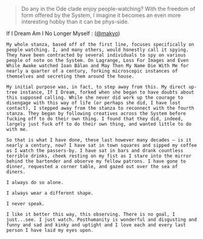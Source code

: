 ---
---

> Do any in the Ode clade enjoy people-watching? With the freedom of form offered by the System, I imagine it becomes an even more interesting hobby than it can be phys-side.

If I Dream Am I No Longer Myself
:   ([@makyo](https://cohost.org/makyo))

    My whole stanza, based off of the first line, focuses specifically on people watching. I, and many others, would honestly call it spying. They have been contracted by several individuals to spy on various people of note on the System. On Lagrange, Loss For Images and Even While Awake watched Ioan Bălan and May Then My Name Die With Me for nearly a quarter of a century, forking microscopic instances of themselves and secreting them around the house.

    My initial purpose was, in fact, to step away from this. My direct up-tree instance, If I Dream, forked when she began to have doubts about this supposed calling. While she never did work up the courage to disengage with this way of life (or perhaps she did, I have lost contact), I stepped away from the stanza to reconnect with the fourth stanza. They began by following creatives across the System before fucking off to do their own thing. I found that they did, indeed, largely just fuck off to do their own thing, and wanted little to do with me.

    So that is what I have done, these last however many decades — is it nearly a century, now? I have sat in town squares and sipped my coffee as I watch the passers-by. I have sat in bars and drank countless terrible drinks, cheek resting on my fist as I stare into the mirror behind the bartender and observe my fellow patrons. I have gone to dinner, requested a corner table, and gazed out over the sea of diners.

    I always do so alone.

    I always wear a different shape.

    I never speak.

    I like it better this way, this observing. There is no goal, I just...see. I just watch. Posthumanity is wonderful and disgusting and funny and sad and kinky and uptight and I love each and every last person I have laid my eyes upon.
